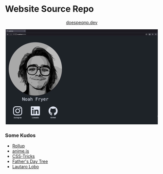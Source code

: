 # Website Source Repo

<p align="center"> <a href=https://doespeqnp.dev> doespeqnp.dev </a> </p>
<p align="center">
    <img src="public/assets/img/website-demo.gif" alt="demo gif"/>
</p>

### Some Kudos

- [Rollup](https://github.com/rollup/rollup)
- [anime.js](https://github.com/juliangarnier/anime)
- [CSS-Tricks](https://css-tricks.com/)
- [Father's Day Tree](https://github.com/canmom/fathersdaytree)
- [Lautaro
    Lobo](https://dev.to/lautarolobo/use-javascript-and-html5-to-code-a-fractal-tree-2n69)
